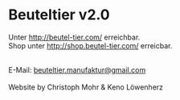 # Beuteltier v2.0

Unter http://beutel-tier.com/ erreichbar.  
Shop unter http://shop.beutel-tier.com/ erreicbar.

<br>
E-Mail: <a href="mailto:beuteltier.manufaktur@gmail.com">beuteltier.manufaktur@gmail.com</a>
<br>
<br>
Website by Christoph Mohr & Keno Löwenherz
